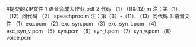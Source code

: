 #提交的ZIP文件
1.语音合成大作业.pdf
2.代码
  （1） (1)&(12).m       注：第（1）、（12）问代码
  （2） speachproc.m     注：第（3）-（11）、（13）问代码
3.语音文件
  （1）exc.pcm
  （2）exc_syn.pcm
  （3）exc_syn_t.pcm
  （4）exc_syn_v.pcm
  （5）syn.pcm
  （6）syn_t.pcm
  （7）syn_v.pcm
  （8）voice.pcm
